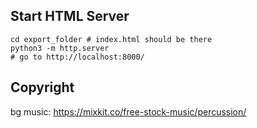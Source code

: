 ## Start HTML Server
```
cd export_folder # index.html should be there
python3 -m http.server
# go to http://localhost:8000/
```

## Copyright

bg music:
https://mixkit.co/free-stock-music/percussion/


